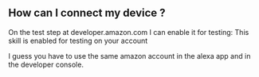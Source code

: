 ## How can I connect my device ?

On the test step at developer.amazon.com I can enable it for testing: This skill is enabled for testing on your account

I guess you have to use the same amazon account in the alexa app and in the developer console.


